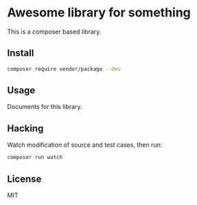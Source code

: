 # Awesome library for something

This is a composer based library.

## Install

```bash
composer require vendor/package --dev
```

## Usage

Documents for this library.

## Hacking

Watch modification of source and test cases, then run:

```bash
composer run watch
```

## License

MIT
